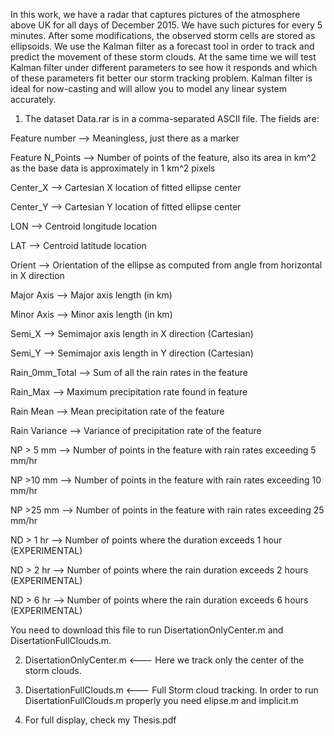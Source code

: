 In this work, we have a radar that captures pictures of the atmosphere above UK for all
days of December 2015. We have such pictures for every 5
minutes. After some modifications, the observed storm cells are stored as ellipsoids.
We use the Kalman filter as a forecast tool in order to track and predict the
movement of these storm clouds. At the same time we will test Kalman filter under
different parameters to see how it responds and which of these parameters fit better
our storm tracking problem. Kalman filter is ideal for now-casting and will allow you
to model any linear system accurately.

1. The dataset Data.rar is in a comma-separated ASCII file.  The fields are:

Feature number —> Meaningless, just there as a marker

Feature N_Points —> Number of points of the feature, also its area in km^2 as the base data is approximately in 1 km^2 pixels

Center_X —> Cartesian X location of fitted ellipse center

Center_Y —> Cartesian Y location of fitted ellipse center

LON —> Centroid longitude location

LAT —> Centroid latitude location

Orient —> Orientation of the ellipse as computed from angle from horizontal in X direction

Major Axis —> Major axis length (in km)

Minor Axis —> Minor axis length (in km)

Semi_X —> Semimajor axis length in X direction (Cartesian)

Semi_Y —> Semimajor axis length in Y direction (Cartesian)

Rain_0mm_Total —> Sum of all the rain rates in the feature

Rain_Max —> Maximum precipitation rate found in feature

Rain Mean —> Mean precipitation rate of the feature

Rain Variance —> Variance of precipitation rate of the feature

NP > 5 mm —> Number of points in the feature with rain rates exceeding 5 mm/hr

NP >10 mm —> Number of points in the feature with rain rates exceeding 10 mm/hr

NP >25 mm —> Number of points in the feature with rain rates exceeding 25 mm/hr

ND > 1 hr —> Number of points where the duration exceeds 1 hour (EXPERIMENTAL)

ND > 2 hr —> Number of points where the rain duration exceeds 2 hours (EXPERIMENTAL)

ND > 6 hr —> Number of points where the rain duration exceeds 6 hours (EXPERIMENTAL)


You need to download this file to run DisertationOnlyCenter.m and DisertationFullClouds.m.

2. DisertationOnlyCenter.m <--- Here we track only the center of the storm clouds.

3. DisertationFullClouds.m <--- Full Storm cloud tracking.
In order to run DisertationFullClouds.m properly you need elipse.m and implicit.m

4. For full display, check my Thesis.pdf
   
